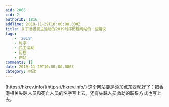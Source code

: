```yaml
---
aid: 2065
cid: 2
authorID: 1816
addTime: 2019-11-29T10:00:00.000Z
title: 关于香港民主运动的2019时序历程网站的一些建议
tags:
    - '2019'
    - 时序
    - 民主运动
    - 历程
    - 网站
comments: []
date: 2019-11-29T10:00:00.000Z
category: 时政
---
```


[https://hkrev.info/](https://hkrev.info/) 这个网站要是添加点东西就好了：把香港相关失踪人员和死亡人员的名字写上去，还有失踪人员救助的联系方式也写上去。

